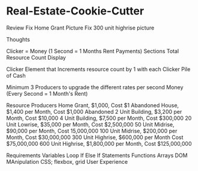 # Real-Estate-Cookie-Cutter

Review
Fix Home Grant Picture
Fix 300 unit highrise picture

Thoughts

Clicker = Money (1 Second = 1 Months Rent Payments)
Sections
Total Resource Count Display

Clicker Element that Increments resource count by 1 with each Clicker
Pile of Cash

Minimum 3 Producers to upgrade the different rates per second
Money (Every Second = 1 Month's Rent)

Resource Producers
Home Grant, $1,000, Cost $1
Abandoned House, $1,400 per Month, Cost $1,000
Abandoned 2 Unit Building, $3,200 per Month, Cost $10,000
4 Unit Building, $7,500 per Month, Cost $300,000
20 Unit Lowrise, $35,000 per Month, Cost $2,500,000
50 Unit Midrise, $90,000 per Month, Cost 15,000,000
100 Unit Midrise, $200,000 per Month, Cost $30,000,000
300 Unit Highrise, $600,000 per Month Cost $75,000,000
600 Unit Highrise, $1,800,000 per Month, Cost $125,000,000

Requirements
Variables
Loop
If Else If Statements
Functions
Arrays
DOM MAnipulation
CSS; flexbox, grid
User Experience
